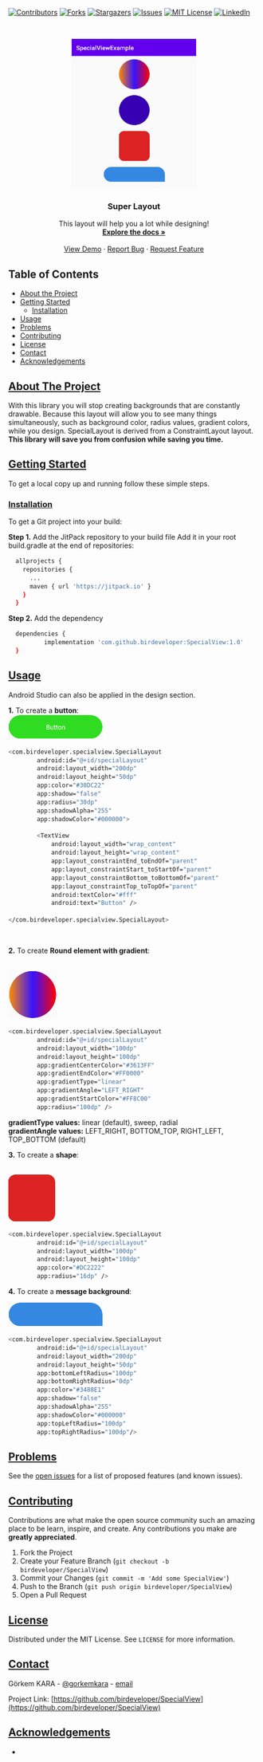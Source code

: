 
[![Contributors][contributors-shield]][contributors-url]
[![Forks][forks-shield]][forks-url]
[![Stargazers][stars-shield]][stars-url]
[![Issues][issues-shield]][issues-url]
[![MIT License][license-shield]][license-url]
[![LinkedIn][linkedin-shield]][linkedin-url]



<!-- PROJECT LOGO -->
<br />
<p align="center">
  <a href="https://github.com/birdeveloper/SpecialView">
    <img src="Screenshot_1.png" alt="ScreenShot" width="250" height="300">
  </a>

  <h3 align="center">Super Layout</h3>

  <p align="center">
    This layout will help you a lot while designing!
    <br />
    <a href="https://github.com/birdeveloper/SpecialView"><strong>Explore the docs »</strong></a>
    <br />
    <br />
    <a href="https://github.com/birdeveloper/SpecialView">View Demo</a>
    ·
    <a href="https://github.com/birdeveloper/SpecialView/issues">Report Bug</a>
    ·
    <a href="https://github.com/birdeveloper/SpecialView/issues">Request Feature</a>
  </p>
</p>



<!-- TABLE OF CONTENTS -->
## Table of Contents

* [About the Project](#about-the-project)
* [Getting Started](#getting-started)
  * [Installation](#installation)
* [Usage](#usage)
* [Problems](#problems)
* [Contributing](#contributing)
* [License](#license)
* [Contact](#contact)
* [Acknowledgements](#acknowledgements)



<!-- ABOUT THE PROJECT -->
## [About The Project](#about-the-project)

With this library you will stop creating backgrounds that are constantly drawable. Because this layout will allow you to see many things simultaneously, such as background color, radius values, gradient colors, while you design. SpecialLayout is derived from a ConstraintLayout layout.
**This library will save you from confusion while saving you time.**


<!-- GETTING STARTED -->
## [Getting Started](#getting-started)

To get a local copy up and running follow these simple steps.

### [Installation](#installation)
 
To get a Git project into your build:

**Step 1.** Add the JitPack repository to your build file
Add it in your root build.gradle at the end of repositories:
```sh
  allprojects {
    repositories {
      ...
      maven { url 'https://jitpack.io' }
    }
  }
```
**Step 2.** Add the dependency
```sh
  dependencies {
          implementation 'com.github.birdeveloper:SpecialView:1.0'
  }
```



<!-- USAGE EXAMPLES -->
## [Usage](#usage)

Android Studio can also be applied in the design section.

**1.** To create a **button**:
<br />
<a href="https://github.com/birdeveloper/SpecialView">
    <img src="sample_button.png" alt="sample_button">
</a>

```sh
<com.birdeveloper.specialview.SpecialLayout
        android:id="@+id/specialLayout"
        android:layout_width="200dp"
        android:layout_height="50dp"
        app:color="#30DC22"
        app:shadow="false"
        app:radius="30dp"
        app:shadowAlpha="255"
        app:shadowColor="#000000">

        <TextView
            android:layout_width="wrap_content"
            android:layout_height="wrap_content"
            app:layout_constraintEnd_toEndOf="parent"
            app:layout_constraintStart_toStartOf="parent"
            app:layout_constraintBottom_toBottomOf="parent"
            app:layout_constraintTop_toTopOf="parent"
            android:textColor="#fff"
            android:text="Button" />

</com.birdeveloper.specialview.SpecialLayout>
```
<br />

**2.** To create **Round element with gradient**:

<br />
<a href="https://github.com/birdeveloper/SpecialView">
    <img src="sample_circle_gradient_color.png" alt="sample_circle_gradient_color">
</a>
<br />

```sh
<com.birdeveloper.specialview.SpecialLayout
        android:id="@+id/specialLayout"
        android:layout_width="100dp"
        android:layout_height="100dp"
        app:gradientCenterColor="#3613FF"
        app:gradientEndColor="#FF0000"
        app:gradientType="linear"
        app:gradientAngle="LEFT_RIGHT"
        app:gradientStartColor="#FF8C00"
        app:radius="100dp" />
```
**gradientType values:** linear (default), sweep, radial<br />
**gradientAngle values:** LEFT_RIGHT, BOTTOM_TOP, RIGHT_LEFT, TOP_BOTTOM (default)

**3.** To create a **shape**:

<br />
<a href="https://github.com/birdeveloper/SpecialView">
    <img src="sample_shape.png" alt="sample_shape">
</a>
<br />

```sh
<com.birdeveloper.specialview.SpecialLayout
        android:id="@+id/specialLayout"
        android:layout_width="100dp"
        android:layout_height="100dp"
        app:color="#DC2222"
        app:radius="16dp" />
```
**4.** To create a **message background**:

<a href="https://github.com/birdeveloper/SpecialView">
    <img src="sample_message_bg.png" alt="sample_message_bg">
</a>

```sh
<com.birdeveloper.specialview.SpecialLayout
        android:id="@+id/specialLayout"
        android:layout_width="200dp"
        android:layout_height="50dp"
        app:bottomLeftRadius="100dp"
        app:bottomRightRadius="0dp"
        app:color="#3488E1"
        app:shadow="false"
        app:shadowAlpha="255"
        app:shadowColor="#000000"
        app:topLeftRadius="100dp"
        app:topRightRadius="100dp"/>
```
<!-- Problems -->
## [Problems](#problems)

See the [open issues](https://github.com/birdeveloper/SpecialView/issues) for a list of proposed features (and known issues).



<!-- CONTRIBUTING -->
## [Contributing](#contributing)

Contributions are what make the open source community such an amazing place to be learn, inspire, and create. Any contributions you make are **greatly appreciated**.

1. Fork the Project
2. Create your Feature Branch (`git checkout -b birdeveloper/SpecialView`)
3. Commit your Changes (`git commit -m 'Add some SpecialView'`)
4. Push to the Branch (`git push origin birdeveloper/SpecialView`)
5. Open a Pull Request



<!-- LICENSE -->
## [License](#license)

Distributed under the MIT License. See `LICENSE` for more information.



<!-- CONTACT -->
## [Contact](#contact)

Görkem KARA - [@gorkemkara](https://tr.linkedin.com/in/gorkemkara) - [email](mailto:birdeveloper.com@gmail.com)

Project Link: [https://github.com/birdeveloper/SpecialView](https://github.com/birdeveloper/SpecialView)



<!-- ACKNOWLEDGEMENTS -->
## [Acknowledgements](#acknowledgements)

* []()





<!-- MARKDOWN LINKS & IMAGES -->
[contributors-shield]: https://img.shields.io/github/contributors/othneildrew/Best-README-Template.svg?style=flat-square
[contributors-url]: https://github.com/birdeveloper/SpecialView/graphs/contributors
[forks-shield]: https://img.shields.io/github/forks/othneildrew/Best-README-Template.svg?style=flat-square
[forks-url]: https://github.com/birdeveloper/SpecialView/network/members
[stars-shield]: https://img.shields.io/github/stars/othneildrew/Best-README-Template.svg?style=flat-square
[stars-url]: https://github.com/birdeveloper/SpecialView/stargazers
[issues-shield]: https://img.shields.io/github/issues/othneildrew/Best-README-Template.svg?style=flat-square
[issues-url]: https://github.com/birdeveloper/SpecialView/issues
[license-shield]: https://img.shields.io/github/license/othneildrew/Best-README-Template.svg?style=flat-square
[license-url]: https://github.com/birdeveloper/SpecialView/blob/master/LICENSE.txt
[linkedin-shield]: https://img.shields.io/badge/-LinkedIn-black.svg?style=flat-square&logo=linkedin&colorB=555
[linkedin-url]: https://tr.linkedin.com/in/gorkemkara
[product-screenshot]: images/screenshot.png

